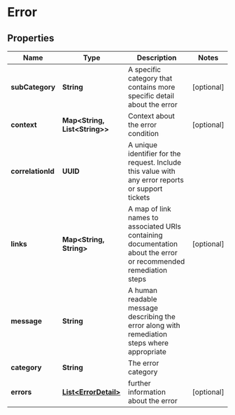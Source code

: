 

# Error


## Properties

| Name | Type | Description | Notes |
|------------ | ------------- | ------------- | -------------|
|**subCategory** | **String** | A specific category that contains more specific detail about the error |  [optional] |
|**context** | **Map&lt;String, List&lt;String&gt;&gt;** | Context about the error condition |  [optional] |
|**correlationId** | **UUID** | A unique identifier for the request. Include this value with any error reports or support tickets |  |
|**links** | **Map&lt;String, String&gt;** | A map of link names to associated URIs containing documentation about the error or recommended remediation steps |  [optional] |
|**message** | **String** | A human readable message describing the error along with remediation steps where appropriate |  |
|**category** | **String** | The error category |  |
|**errors** | [**List&lt;ErrorDetail&gt;**](ErrorDetail.md) | further information about the error |  [optional] |



